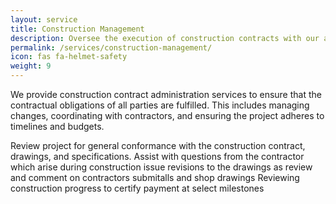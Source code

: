 ```yaml
---
layout: service
title: Construction Management
description: Oversee the execution of construction contracts with our administration services.
permalink: /services/construction-management/
icon: fas fa-helmet-safety
weight: 9
---
```


We provide construction contract administration services to ensure that the contractual obligations of all parties are fulfilled. This includes managing changes, coordinating with contractors, and ensuring the project adheres to timelines and budgets.

Review project for general conformance with the construction contract, drawings, and specifications. 
Assist with questions from the contractor which arise during construction
issue revisions to the drawings as 
review and comment on contractors submitalls and shop drawings
Reviewing construction progress to certify payment at select milestones